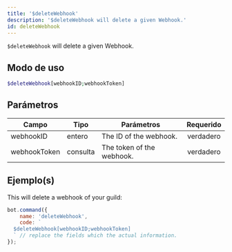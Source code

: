 ```yaml
---
title: '$deleteWebhook'
description: '$deleteWebhook will delete a given Webhook.'
id: deleteWebhook
---
```


`$deleteWebhook` will delete a given Webhook.

## Modo de uso

```php
$deleteWebhook[webhookID;webhookToken]
```

## Parámetros

| Campo        | Tipo     | Parámetros                | Requerido |
| ------------ | -------- | ------------------------- |:---------:|
| webhookID    | entero   | The ID of the webhook.    | verdadero |
| webhookToken | consulta | The token of the webhook. | verdadero |

## Ejemplo(s)

This will delete a webhook of your guild:

```javascript
bot.command({
    name: 'deleteWebhook',
    code: `
  $deleteWebhook[webhookID;webhookToken]
  ` // replace the fields which the actual information.
});
```
